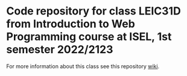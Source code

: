 # Code repository for class LEIC31D from Introduction to Web Programming course at ISEL, 1st semester 2022/2123

For more information about this class see this repository [wiki](../../wiki).
